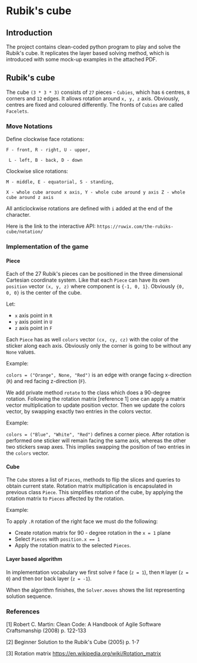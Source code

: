 # Rubik's cube

## Introduction

The project contains clean-coded python program to play and solve the Rubik's cube.
It replicates the layer based solving method, which is introduced with some mock-up
examples in the attached PDF.

## Rubik's cube
The cube `(3 * 3 * 3)` consists of `27` pieces - `Cubies`, which has `6` centres, `8` corners and `12` edges.
It allows rotation around `x, y, z` axis. Obviously, centres are fixed and coloured differently. The fronts of `Cubies` are called `Facelets`.

### Move Notations

Define clockwise face rotations:

`F - front, R - right, U - upper,`

` L - left, B - back, D - down`

Clockwise slice rotations:

 `M - middle, E - equatorial, S - standing,`

 `X - whole cube around x axis, Y - whole cube around y axis Z - whole cube around z axis`

All anticlockwise rotations are defined with `i` added at the end of the character. 

Here is the link to the interactive API: `https://ruwix.com/the-rubiks-cube/notation/`

### Implementation of the game

#### Piece

Each of the 27 Rubik's pieces can be positioned in the three dimensional Cartesian coordinate system. 
Like that each `Piece` can have its own `position` vector `(x, y, z)` where component is `{-1, 0, 1}`.
Obviously `{0, 0, 0}` is the center of the cube.

Let: 
- `x` axis point in `R`
- `y` axis point in `U`
- `z` axis point in `F`

Each `Piece` has as well `colors` vector `(cx, cy, cz)` with the color of the sticker along each axis.
Obviously only the corner is going to be without any `None` values.

Example:

`colors = ("Orange", None, "Red")` is an edge with orange facing x-direction (`R`) and red facing z-direction (`F`). 

We add private method `rotate` to the class which does a 90-degree rotation. Following the rotation matrix [reference 1]
one can apply a matrix vector multiplication to update position vector. Then we update the colors vector, by swapping exactly two entries in the colors vector.

Example:

`colors = ("Blue", "White", "Red")` defines a corner piece. After rotation is performed one sticker will remain facing the same axis, whereas the other two stickers swap axes.
This implies swapping the position of two entries in the `colors` vector.

#### Cube

The `Cube` stores a list of `Pieces`, methods to flip the slices and queries to obtain current state. Rotation matrix multiplication is encapsulated in previous class `Piece`.
This simplifies rotation of the cube, by applying the rotation matrix to `Pieces` affected by the rotation.

Example:

To apply `.R` rotation of the right face we must do the following:

- Create rotation matrix for 90 - degree rotation in the `x = 1` plane
- Select `Pieces` with `position.x == 1`
- Apply the rotation matrix to the selected `Pieces`.

#### Layer based algorithm

In implementation vocabulary we first solve
`F` face (`z = 1`), then `M` layer (`z = 0`) and then `D`or back layer (`z = -1`).

When the algorithm finishes, the `Solver.moves` shows the list representing solution sequence.

### References

[1] Robert C. Martin: Clean Code: A Handbook of Agile Software Craftsmanship (2008) p. 122-133

[2] Beginner Solution to the Rubik's Cube (2005) p. 1-7

[3] Rotation matrix https://en.wikipedia.org/wiki/Rotation_matrix

